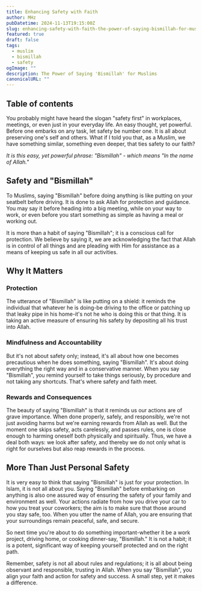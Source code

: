 ```yaml
---
title: Enhancing Safety with Faith
author: MHz
pubDatetime: 2024-11-13T19:15:00Z
slug: enhancing-safety-with-faith-the-power-of-saying-bismillah-for-muslims
featured: true
draft: false
tags:
  - muslim
  - bismillah
  - safety
ogImage: ""
description: The Power of Saying 'Bismillah' for Muslims
canonicalURL: ""
---
```


## Table of contents

You probably might have heard the slogan "safety first" in workplaces, meetings, or even just in your everyday life. An easy thought, yet powerful. Before one embarks on any task, let safety be number one. It is all about preserving one's self and others. What if I told you that, as a Muslim, we have something similar, something even deeper, that ties safety to our faith?

*It is this easy, yet powerful phrase: "Bismillah" - which means "In the name of Allah."*

## Safety and "Bismillah"

To Muslims, saying "Bismillah" before doing anything is like putting on your seatbelt before driving. It is done to ask Allah for protection and guidance. You may say it before heading into a big meeting, while on your way to work, or even before you start something as simple as having a meal or working out.

It is more than a habit of saying "Bismillah"; it is a conscious call for protection. We believe by saying it, we are acknowledging the fact that Allah is in control of all things and are pleading with Him for assistance as a means of keeping us safe in all our activities.

## Why It Matters

### Protection
The utterance of "Bismillah" is like putting on a shield: it reminds the individual that whatever he is doing-be driving to the office or patching up that leaky pipe in his home-it's not he who is doing this or that thing. It is taking an active measure of ensuring his safety by depositing all his trust into Allah.

### Mindfulness and Accountability
But it's not about safety only; instead, it's all about how one becomes precautious when he does something, saying "Bismillah". It's about doing everything the right way and in a conservative manner. When you say "Bismillah", you remind yourself to take things seriously, by procedure and not taking any shortcuts. That's where safety and faith meet.

### Rewards and Consequences
The beauty of saying "Bismillah" is that it reminds us our actions are of grave importance. When done properly, safely, and responsibly, we're not just avoiding harms but we're earning rewards from Allah as well. But the moment one skips safety, acts carelessly, and passes rules, one is close enough to harming oneself both physically and spiritually. Thus, we have a deal both ways: we look after safety, and thereby we do not only what is right for ourselves but also reap rewards in the process.

## More Than Just Personal Safety

It is very easy to think that saying "Bismillah" is just for your protection. In Islam, it is not all about you. Saying "Bismillah" before embarking on anything is also one assured way of ensuring the safety of your family and environment as well. Your actions radiate from how you drive your car to how you treat your coworkers; the aim is to make sure that those around you stay safe, too. When you utter the name of Allah, you are ensuring that your surroundings remain peaceful, safe, and secure.

So next time you're about to do something important-whether it be a work project, driving home, or cooking dinner-say, "Bismillah." It is not a habit; it is a potent, significant way of keeping yourself protected and on the right path.

Remember, safety is not all about rules and regulations; it is all about being observant and responsible, trusting in Allah. When you say "Bismillah", you align your faith and action for safety and success. A small step, yet it makes a difference.
